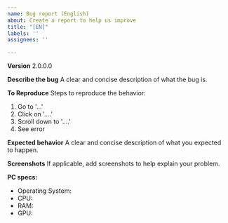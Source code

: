 ```yaml
---
name: Bug report (English)
about: Create a report to help us improve
title: "[EN]"
labels: ''
assignees: ''

---
```


**Version**
2.0.0.0

**Describe the bug**
A clear and concise description of what the bug is.

**To Reproduce**
Steps to reproduce the behavior:
1. Go to '...'
2. Click on '....'
3. Scroll down to '....'
4. See error

**Expected behavior**
A clear and concise description of what you expected to happen.

**Screenshots**
If applicable, add screenshots to help explain your problem.

**PC specs:**
 - Operating System:
 - CPU:
 - RAM:
 - GPU:
